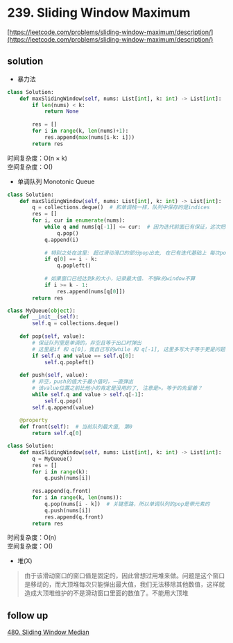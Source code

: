 # 239. Sliding Window Maximum
[https://leetcode.com/problems/sliding-window-maximum/description/](https://leetcode.com/problems/sliding-window-maximum/description/)


## solution

- 暴力法
```python
class Solution:
    def maxSlidingWindow(self, nums: List[int], k: int) -> List[int]:
        if len(nums) < k:
            return None
        
        res = []
        for i in range(k, len(nums)+1):
            res.append(max(nums[i-k: i]))
        return res
```
时间复杂度：O(n × k) <br>
空间复杂度：O()


- 单调队列 Monotonic Queue

```python
class Solution:
    def maxSlidingWindow(self, nums: List[int], k: int) -> List[int]:      
        q = collections.deque()  # 和单调栈一样，队列中保存的是indices
        res = []
        for i, cur in enumerate(nums):
            while q and nums[q[-1]] <= cur:  # 因为迭代前面已有保证，这次把queue右边比自己小的没用了，可以pop出去
                q.pop()
            q.append(i)
            
            # 特别之处在这里: 超过滑动滑口的部分pop出去, 在已有迭代基础上 每次pop一个即可
            if q[0] == i - k:
                q.popleft()
            
            # 如果窗口已经达到k的大小，记录最大值. 不够k的window不算
            if i >= k - 1:
                res.append(nums[q[0]])
        return res
```

```python
class MyQueue(object):
    def __init__(self):
        self.q = collections.deque()
    
    def pop(self, value):
        # 保证队列里是单调的，非空且等于出口时弹出
        # 这里是if 和 q[0]，我自己写的while 和 q[-1], 这里多写大于等于更是问题了
        if self.q and value == self.q[0]:
            self.q.popleft()
        
    def push(self, value):
        # 非空，push的值大于最小值时，一直弹出
        # 该value位置之前比他小的肯定是没用的了, 注意是>。等于的先留着？
        while self.q and value > self.q[-1]:
            self.q.pop()
        self.q.append(value)
    
    @property
    def front(self):  # 当前队列最大值, 第0
        return self.q[0]

class Solution:
    def maxSlidingWindow(self, nums: List[int], k: int) -> List[int]:
        q = MyQueue()
        res = []
        for i in range(k):
            q.push(nums[i])
        
        res.append(q.front)
        for i in range(k, len(nums)):
            q.pop(nums[i - k])  # 关键思路，所以单调队列的pop是带元素的
            q.push(nums[i])
            res.append(q.front)
        return res        
```
时间复杂度：O(n) <br>
空间复杂度：O()


- 堆(X)
> 由于该滑动窗口的窗口值是固定的，因此曾想过用堆来做。问题是这个窗口是移动的，而大顶堆每次只能弹出最大值，我们无法移除其他数值，这样就造成大顶堆维护的不是滑动窗口里面的数值了。不能用大顶堆


## follow up

[480. Sliding Window Median](../15_tree_map/480.%20Sliding%20Window%20Median.md)
